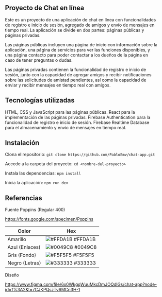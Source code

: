 
## Proyecto de Chat en línea

Este es un proyecto de una aplicación de chat en línea con funcionalidades de registro e inicio de sesión, agregado de amigos y envío de mensajes en tiempo real. La aplicación se divide en dos partes: páginas públicas y páginas privadas.

Las páginas públicas incluyen una página de inicio con información sobre la aplicación, una página de servicios para ver las funciones disponibles, y una página contacto para poder contactar a los dueños de la página en caso de tener preguntas o dudas.

Las páginas privadas contienen la funcionalidad de registro e inicio de sesión, junto con la capacidad de agregar amigos y recibir notificaciones sobre las solicitudes de amistad pendientes, así como la capacidad de enviar y recibir mensajes en tiempo real con amigos.





## Tecnologías utilizadas

HTML, CSS y JavaScript para las páginas públicas.
React para la implementación de las páginas privadas.
Firebase Authentication para la funcionalidad de registro e inicio de sesión.
Firebase Realtime Database para el almacenamiento y envío de mensajes en tiempo real.


## Instalación

Clona el repositorio: ```git clone https://github.com/PabloEmv/chat-app.git```

Accede a la carpeta del proyecto: ```cd <nombre-del-proyecto>```

Instala las dependencias: ```npm install```

Inicia la aplicación: ```npm run dev```
## Referencias

Fuente Poppins (Regular 400)

https://fonts.google.com/specimen/Poppins

| Color             | Hex                                                                |
| ----------------- | ------------------------------------------------------------------ |
| Amarillo | ![#FFDA1B](https://via.placeholder.com/10/FFDA1B?text=+) #FFDA1B |
| Azul (Enlaces) | ![#0049C8](https://via.placeholder.com/10/0049C8?text=+) #0049C8 |
| Gris (Fondo) | ![#F5F5F5](https://via.placeholder.com/10/F5F5F5?text=+) #F5F5F5 |
| Negro (Letras) | ![#333333](https://via.placeholder.com/10/333333?text=+) #333333 |


Diseño

https://www.figma.com/file/6x0WkgqWuuMkcDmJOQdlGs/chat-app?node-id=1%3A2&t=7CJKPQszTv6MCn3H-1


